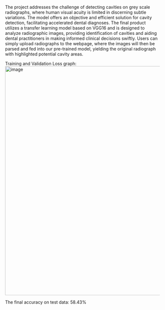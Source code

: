 The project addresses the challenge of detecting cavities on grey scale radiographs, where human visual acuity is limited in discerning subtle variations. 
The model offers an objective and efficient solution for cavity detection, facilitating accelerated dental diagnoses. 
The final product utilizes a transfer learning model based on VGG16 and is designed to analyze radiographic images, providing identification of cavities and aiding dental practitioners in making informed clinical decisions swiftly. 
Users can simply upload radiographs to the webpage, where the images will then be parsed and fed into our pre-trained model, yielding the original radiograph with highlighted potential cavity areas.


Training and Validation Loss graph: 
<img width="746" alt="image" src="https://github.com/pohsuanho/CavityDetection/assets/96603996/e60f58f4-8bb4-401a-b01a-67e7d02567c5">

The final accuracy on test data: 58.43%
